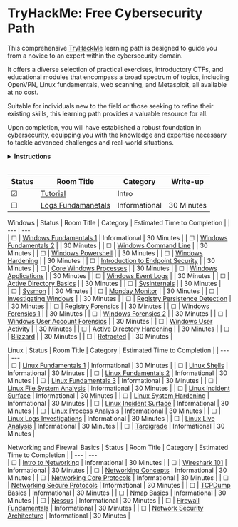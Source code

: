 # TryHackMe: Free Cybersecurity Path

This comprehensive [TryHackMe](https://tryhackme.com) learning path is designed to guide you from a novice to an expert within the cybersecurity domain. 

It offers a diverse selection of practical exercises, introductory CTFs, and educational modules that encompass a broad spectrum of topics, including OpenVPN, Linux fundamentals, web scanning, and Metasploit, all available at no cost.

Suitable for individuals new to the field or those seeking to refine their existing skills, this learning path provides a valuable resource for all.

Upon completion, you will have established a robust foundation in cybersecurity, equipping you with the knowledge and expertise necessary to tackle advanced challenges and real-world situations.

<details>
  <summary>
    <b>Instructions</b>
  </summary>

  You can find instructions on how to use this repository at [INSTRUCTIONS.md](/INSTRUCTIONS.md).
</details>

<br/>

<!-- ☐ -->
<!-- ☑ -->

| Status | Room Title                                                                    | Category            | Write-up                          |
| ---    | ---                                                                           | ---                 | ---                               |
| ☑      | [Tutorial](https://tryhackme.com/room/tutorial)                               | Intro               |                                   |
| ☐      | [Logs Fundamanetals](https://tryhackme.com/r/room/logsfundamentals)           | Informational       | 30 Minutes                        |

Windows
| Status | Room Title                                                                                       | Category           | Estimated Time to Completion      |
| ---    | ---   
| ☐      | [Windows Fundamentals 1](https://tryhackme.com/r/room/windowsfundamentals1xbx)                   | Informational      | 30 Minutes                        |
| ☐      | [Windows Fundamentals 2](https://tryhackme.com/r/room/windowsfundamentals2x0x)                   |                    | 30 Minutes                        |
| ☐      | [Windows Command Line](https://tryhackme.com/r/room/windowscommandline)                          |                    | 30 Minutes                        |
| ☐      | [Windows Powershell](https://tryhackme.com/r/room/windowspowershell)                             |                    | 30 Minutes                        |
| ☐      | [Windows Hardening](https://tryhackme.com/r/room/microsoftwindowshardening)                      |                    | 30 Minutes                        |
| ☐      | [Introduction to Endpoint Security](https://tryhackme.com/r/room/introtoendpointsecurity)        |                    | 30 Minutes                        |
| ☐      | [Core Windows Processes](https://tryhackme.com/r/room/btwindowsinternals)                        |                    | 30 Minutes                        |
| ☐      | [Windows Applications](https://tryhackme.com/r/room/windowsapplications)                         |                    | 30 Minutes                        |
| ☐      | [Windows Event Logs](https://tryhackme.com/r/room/windowseventlogs)                              |                    | 30 Minutes                        |
| ☐      | [Active Directory Basics](https://tryhackme.com/r/room/winadbasics)                              |                    | 30 Minutes                        |
| ☐      | [Sysinternals](https://tryhackme.com/r/room/btsysinternalssg)                                    |                    | 30 Minutes                        |   
| ☐      | [Sysmon](https://tryhackme.com/r/room/sysmon)                                                    |                    | 30 Minutes                        | 
| ☐      | [Monday Monitor](https://tryhackme.com/r/room/mondaymonitor)                                     |                    | 30 Minutes                        | 
| ☐      | [Investigating Windows](https://tryhackme.com/r/room/investigatingwindows)                       |                    | 30 Minutes                        |
| ☐      | [Registry Persistence Detection](https://tryhackme.com/r/room/registrypersistencedetection)      |                    | 30 Minutes                        |
| ☐      | [Registry Forensics](https://tryhackme.com/r/room/expregistryforensics)                          |                    | 30 Minutes                        |
| ☐      | [Windows Forensics 1](https://tryhackme.com/r/room/windowsforensics1)                            |                    | 30 Minutes                        |
| ☐      | [Windows Forensics 2](https://tryhackme.com/r/room/windowsforensics2)                            |                    | 30 Minutes                        |
| ☐      | [Windows User Account Forensics](https://tryhackme.com/r/room/windowsuseraccountforensics)       |                    | 30 Minutes                        |
| ☐      | [Windows User Activity](https://tryhackme.com/r/room/windowsuseractivity)                        |                    | 30 Minutes                        |
| ☐      | [Active Directory Hardening](https://tryhackme.com/r/room/activedirectoryhardening)              |                    | 30 Minutes                        |
| ☐      | [Blizzard](https://tryhackme.com/r/room/blizzard)                                                |                    | 30 Minutes                        |
| ☐      | [Retracted](https://tryhackme.com/r/room/retracted)                                              |                    | 30 Minutes                        |



Linux
| Status | Room Title                                                                                       | Category           | Estimated Time to Completion      |
| ---    | ---   
| ☐      | [Linux Fundamentals 1](https://tryhackme.com/r/room/linuxfundamentalspart1)                      | Informational      | 30 Minutes                        |
| ☐      | [Linux Shells](https://tryhackme.com/r/room/linuxshells)                                         | Informational      | 30 Minutes                        |
| ☐      | [Linux Fundamentals 2](https://tryhackme.com/r/room/linuxfundamentalspart2)                      | Informational      | 30 Minutes                        |
| ☐      | [Linux Fundamentals 3](https://tryhackme.com/r/room/linuxfundamentalspart3)                      | Informational      | 30 Minutes                        |
| ☐      | [Linux File System Analysis](https://tryhackme.com/r/room/linuxfilesystemanalysis)               | Informational      | 30 Minutes                        |
| ☐      | [Linux Incident Surface](https://tryhackme.com/r/room/linuxincidentsurface)                      | Informational      | 30 Minutes                        |
| ☐      | [Linux System Hardening](https://tryhackme.com/r/room/linuxsystemhardening)                      | Informational      | 30 Minutes                        |
| ☐      | [Linux Incident Surface](https://tryhackme.com/r/room/linuxincidentsurface)                      | Informational      | 30 Minutes                        |
| ☐      | [Linux Process Analysis](https://tryhackme.com/r/room/linuxprocessanalysis)                      | Informational      | 30 Minutes                        |
| ☐      | [Linux Logs Investigations](https://tryhackme.com/r/room/linuxlogsinvestigations)                | Informational      | 30 Minutes                        |
| ☐      | [Linux Live Analysis](https://tryhackme.com/r/room/linuxliveanalysis)                            | Informational      | 30 Minutes                        |
| ☐      | [Tardigrade](https://tryhackme.com/r/room/tardigrade)                                            | Informational      | 30 Minutes                        |

Networking and Firewall Basics
| Status | Room Title                                                                                       | Category           | Estimated Time to Completion      |
| ---    | ---   
| ☐      | [Intro to Networking](https://tryhackme.com/r/room/introtonetworking)                            | Informational      | 30 Minutes                        |
| ☐      | [Wireshark 101](https://tryhackme.com/r/room/wireshark)                                          | Informational      | 30 Minutes                        |
| ☐      | [Networking Concepts](https://tryhackme.com/r/room/networkingconcepts)                           | Informational      | 30 Minutes                        |
| ☐      | [Networking Core Protocols](https://tryhackme.com/r/room/networkingcoreprotocols)                | Informational      | 30 Minutes                        |
| ☐      | [Networking Secure Protocols](https://tryhackme.com/r/room/networkingsecureprotocols)            | Informational      | 30 Minutes                        |
| ☐      | [TCPDump Basics](https://tryhackme.com/r/room/tcpdump)                                           | Informational      | 30 Minutes                        |
| ☐      | [Nmap Basics](https://tryhackme.com/r/room/nmap)                                                 | Informational      | 30 Minutes                        |
| ☐      | [Nessus](https://tryhackme.com/r/room/rpnessusredux)                                             | Informational      | 30 Minutes                        |
| ☐      | [Firewall Fundamentals](https://tryhackme.com/r/room/firewallfundamentals)                       | Informational      | 30 Minutes                        |
| ☐      | [Network Security Architecture](https://tryhackme.com/r/room/introtosecurityarchitecture)        | Informational      | 30 Minutes                        |

<!--
Basics of Malware
| Status | Room Title    
| ---    | ---  
| ☐      | [Intro to Malware](https://tryhackme.com/r/room/malmalintroductory)                                
| ☐      | [Strings Command](https://tryhackme.com/r/room/malstrings)  
| ☐      | [Basics of Reverse Engineering](https://tryhackme.com/r/room/basicmalwarere)
| ☐      | [x86 Assembly Crash Course](https://tryhackme.com/r/room/x86assemblycrashcourse)
| ☐      | [Windows Internals](https://tryhackme.com/r/room/windowsinternals)
| ☐      | [Basic Static Analysis](https://tryhackme.com/r/room/staticanalysis1)
| ☐      | [Basic Dynamic Analysis](https://tryhackme.com/r/room/basicdynamicanalysis)


Other Useful Tools
| Status | Room Title    
| ---    | ---  
| ☐      | [Splunk 101](https://tryhackme.com/r/room/splunk101)
| ☐      | [Splunk 101](https://tryhackme.com/r/room/splunk201)
| ☐      | [Investigating with Splunk](https://tryhackme.com/r/room/investigatingwithsplunk)   
| ☐      | [Auditing and Monitoring](https://tryhackme.com/r/room/auditingandmonitoringse)                        
| ☐      | [Volatility](https://tryhackme.com/r/room/volatility)
| ☐      | [Wazuh](https://tryhackme.com/r/room/wazuhct)
| ☐      | [Redline](https://tryhackme.com/r/room/btredlinejoxr3d) 

-->
